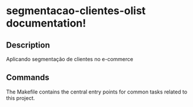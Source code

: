 # segmentacao-clientes-olist documentation!

## Description

Aplicando segmentação de clientes no e-commerce

## Commands

The Makefile contains the central entry points for common tasks related to this project.

